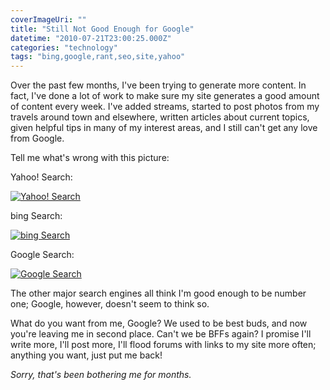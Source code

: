 ```yaml
---
coverImageUri: ""
title: "Still Not Good Enough for Google"
datetime: "2010-07-21T23:00:25.000Z"
categories: "technology"
tags: "bing,google,rant,seo,site,yahoo"
---
```


Over the past few months, I've been trying to generate more content. In fact, I've done a lot of work to make sure my site generates a good amount of content every week. I've added streams, started to post photos from my travels around town and elsewhere, written articles about current topics, given helpful tips in many of my interest areas, and I still can't get any love from Google.

Tell me what's wrong with this picture:

Yahoo! Search:

[![](http://assets.brandonmartinez.com/brandonmartinez/2010/07/yahoo-575x227.png "Yahoo! Search")](http://assets.brandonmartinez.com/brandonmartinez/2010/07/yahoo.png)

bing Search:

[![](http://assets.brandonmartinez.com/brandonmartinez/2010/07/bing-575x312.png "bing Search")](http://assets.brandonmartinez.com/brandonmartinez/2010/07/bing.png)

Google Search:

[![](http://assets.brandonmartinez.com/brandonmartinez/2010/07/google-575x164.png "Google Search")](http://assets.brandonmartinez.com/brandonmartinez/2010/07/google.png)

The other major search engines all think I'm good enough to be number one; Google, however, doesn't seem to think so.

What do you want from me, Google? We used to be best buds, and now you're leaving me in second place. Can't we be BFFs again? I promise I'll write more, I'll post more, I'll flood forums with links to my site more often; anything you want, just put me back!

_</rant>_

_Sorry, that's been bothering me for months._
